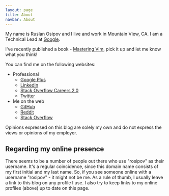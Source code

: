 ```yaml
---
layout: page
title: About
navbar: About
---
```


My name is Ruslan Osipov and I live and work in Mountain View, CA. I am a Technical Lead at [Google](https://google.com).

I've recently published a book - [Mastering Vim](https://amzn.to/2EfGaN5), pick it up and let me know what you think!

You can find me on the following websites:

* Professional
  * [Google Plus](https://google.com/+ruslanosipov)
  * [LinkedIn](http://www.linkedin.com/in/ruslanosipov)
  * [Stack Overflow Careers 2.0](http://careers.stackoverflow.com/ruslanosipov)
  * [Twitter](https://twitter.com/antistatuquo)
* Me on the web
  * [GitHub](https://github.com/ruslanosipov)
  * [Reddit](http://reddit.com/u/rosipov)
  * [Stack Overflow](http://stackoverflow.com/users/2578489/rosipov)

Opinions expressed on this blog are solely my own and do not express the views or opinions of my employer.

## Regarding my online presence

There seems to be a number of people out there who use "rosipov" as their username. It's a regular coincidence, since this domain name consists of my first initial and my last name. So, if you see someone online with a username "rosipov" - it might not be me. As a rule of thumb, I usually leave a link to this blog on any profile I use. I also try to keep links to my online profiles (above) up to date on this page.
